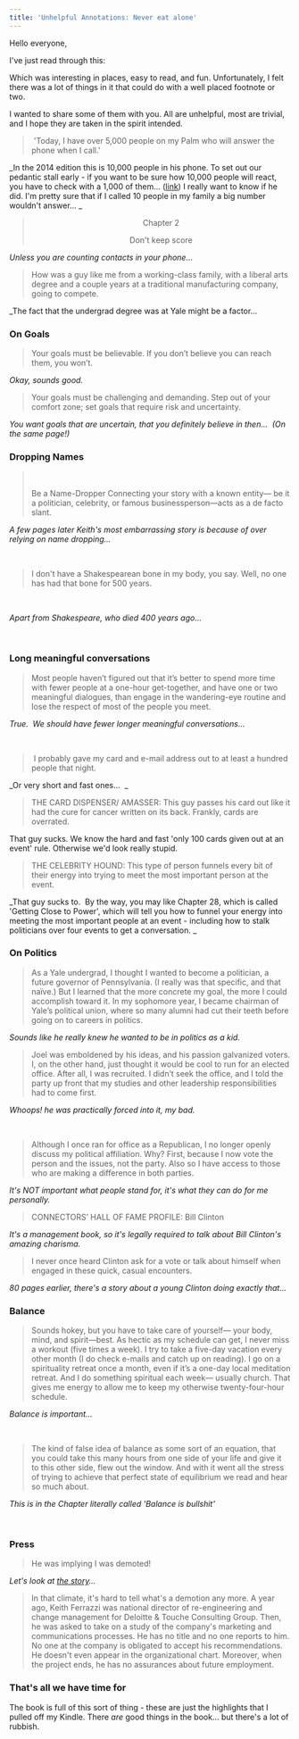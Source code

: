 ```yaml
---
title: 'Unhelpful Annotations: Never eat alone'
---
```

Hello everyone,


I've just read through this:


Which was interesting in places, easy to read, and fun. Unfortunately, I felt there was a lot of things in it that could do with a well placed footnote or two.


I wanted to share some of them with you. All are unhelpful, most are trivial, and I hope they are taken in the spirit intended.


>  'Today, I have over 5,000 people on my Palm who will answer the phone when I call.'

_In the 2014 edition this is 10,000 people in his phone. To set out our pedantic stall early - if you want to be sure how 10,000 people will react, you have to check with a 1,000 of them&#8230; ([link](https://www.surveymonkey.com/blog/2011/09/15/how-many-people-do-i-need-to-take-my-survey/)) I really want to know if he did. I'm pretty sure that if I called 10 people in my family a big number wouldn't answer&#8230; _


> <p style="text-align: center;">
>   Chapter 2
> </p>
> 
> <p style="text-align: center;">
>   Don't keep score
> </p>

_Unless you are counting contacts in your phone&#8230;_

> How was a guy like me from a working-class family, with a liberal arts degree and a couple years at a traditional manufacturing company, going to compete.

_The fact that the undergrad degree was at Yale might be a factor...

### On Goals

> Your goals must be believable. If you don’t believe you can reach them, you won’t.

_Okay, sounds good._

> Your goals must be challenging and demanding. Step out of your comfort zone; set goals that require risk and uncertainty.

_You want goals that are uncertain, that you definitely believe in then&#8230;  (On the same page!)_

### 

### Dropping Names

> &nbsp;
> 
> Be a Name-Dropper Connecting your story with a known entity— be it a politician, celebrity, or famous businessperson—acts as a de facto slant.

_A few pages later Keith's most embarrassing story is because of over relying on name dropping&#8230;_

&nbsp;

> I don't have a Shakespearean bone in my body, you say. Well, no one has had that bone for 500 years.

&nbsp;

_Apart from Shakespeare, who died 400 years ago&#8230;_ 

&nbsp;

### Long meaningful conversations

> Most people haven’t figured out that it’s better to spend more time with fewer people at a one-hour get-together, and have one or two meaningful dialogues, than engage in the wandering-eye routine and lose the respect of most of the people you meet.

_True.  We should have fewer longer meaningful conversations&#8230;_

&nbsp;

>  I probably gave my card and e-mail address out to at least a hundred people that night.

_Or very short and fast ones&#8230;  _


> THE CARD DISPENSER/ AMASSER: This guy passes his card out like it had the cure for cancer written on its back. Frankly, cards are overrated.

That guy sucks. We know the hard and fast 'only 100 cards given out at an event' rule. Otherwise we'd look really stupid. 


> THE CELEBRITY HOUND: This type of person funnels every bit of their energy into trying to meet the most important person at the event.

_That guy sucks to.  By the way, you may like Chapter 28, which is called 'Getting Close to Power', which will tell you how to funnel your energy into meeting the most important people at an event - including how to stalk politicians over four events to get a conversation. _


### On Politics

> As a Yale undergrad, I thought I wanted to become a politician, a future governor of Pennsylvania. (I really was that specific, and that naïve.) But I learned that the more concrete my goal, the more I could accomplish toward it. In my sophomore year, I became chairman of Yale’s political union, where so many alumni had cut their teeth before going on to careers in politics.

_Sounds like he really knew he wanted to be in politics as a kid._

> Joel was emboldened by his ideas, and his passion galvanized voters. I, on the other hand, just thought it would be cool to run for an elected office. After all, I was recruited. I didn’t seek the office, and I told the party up front that my studies and other leadership responsibilities had to come first.

_Whoops! he was practically forced into it, my bad._

&nbsp;

> Although I once ran for office as a Republican, I no longer openly discuss my political affiliation. Why? First, because I now vote the person and the issues, not the party. Also so I have access to those who are making a difference in both parties.

_It's NOT important what people stand for, it's what they can do for me personally._

> CONNECTORS’ HALL OF FAME PROFILE: Bill Clinton


_It's a management book, so it's legally required to talk about Bill Clinton's amazing charisma._


> I never once heard Clinton ask for a vote or talk about himself when engaged in these quick, casual encounters.

_80 pages earlier, there's a story about a young Clinton doing exactly that&#8230;_

### Balance

> Sounds hokey, but you have to take care of yourself— your body, mind, and spirit—best. As hectic as my schedule can get, I never miss a workout (five times a week). I try to take a five-day vacation every other month (I do check e-mails and catch up on reading). I go on a spirituality retreat once a month, even if it’s a one-day local meditation retreat. And I do something spiritual each week— usually church. That gives me energy to allow me to keep my otherwise twenty-four-hour schedule.

_Balance is important&#8230;_

&nbsp;

> The kind of false idea of balance as some sort of an equation, that you could take this many hours from one side of your life and give it to this other side, flew out the window. And with it went all the stress of trying to achieve that perfect state of equilibrium we read and hear so much about.

_This is in the Chapter literally called 'Balance is bullshit'_

&nbsp;

### Press

> He was implying I was demoted!

_Let's look at [the story](http://www.wsj.com/articles/SB848357549747373500)&#8230;_

> In that climate, it's hard to tell what's a demotion any more. A year ago, Keith Ferrazzi was national director of re-engineering and change management for Deloitte & Touche Consulting Group. Then, he was asked to take on a study of the company's marketing and communications processes. He has no title and no one reports to him. No one at the company is obligated to accept his recommendations. He doesn't even appear in the organizational chart. Moreover, when the project ends, he has no assurances about future employment.


<h3 data-wpview-marker="http%3A%2F%2Fwww.wsj.com%2Farticles%2FSB848357549747373500">
  That's all we have time for
</h3>

The book is full of this sort of thing - these are just the highlights that I pulled off my Kindle. There _are_ good things in the book&#8230; but there's a lot of rubbish.

